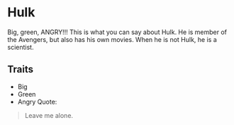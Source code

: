# Hulk
Big, green, ANGRY!!! This is what you can say about Hulk. He is member of the Avengers, but also has his own movies. When he is not Hulk, he is a scientist.
## Traits
* Big
* Green
* Angry
Quote:
> Leave me alone.